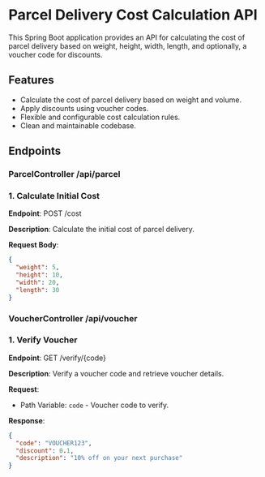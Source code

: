 # Parcel Delivery Cost Calculation API

This Spring Boot application provides an API for calculating the cost of parcel delivery based on weight, height, width, length, and optionally, a voucher code for discounts.

## Features

- Calculate the cost of parcel delivery based on weight and volume.
- Apply discounts using voucher codes.
- Flexible and configurable cost calculation rules.
- Clean and maintainable codebase.

## Endpoints

### ParcelController /api/parcel
### 1. Calculate Initial Cost

**Endpoint**: POST /cost

**Description**: Calculate the initial cost of parcel delivery.

**Request Body**:
```json
{
  "weight": 5,
  "height": 10,
  "width": 20,
  "length": 30
}
```

### VoucherController /api/voucher
### 1. Verify Voucher

**Endpoint**: GET /verify/{code}

**Description**: Verify a voucher code and retrieve voucher details.

**Request**:
- Path Variable: `code` - Voucher code to verify.

**Response**:
```json
{
  "code": "VOUCHER123",
  "discount": 0.1,
  "description": "10% off on your next purchase"
}
```
